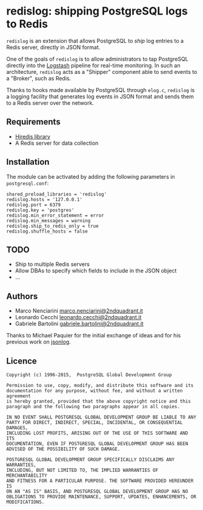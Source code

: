# redislog: shipping PostgreSQL logs to Redis

`redislog` is an extension that allows PostgreSQL to _ship_ log entries to a Redis server, directly in JSON format.

One of the goals of `redislog` is to allow administrators to tap PostgreSQL directly into the [Logstash](https://www.elastic.co/products/logstash) pipeline for real-time monitoring. In such an architecture, `redislog` acts as a "Shipper" component able to send events to a "Broker", such as Redis.

Thanks to hooks made available by PostgreSQL through `elog.c`, `redislog` is a logging facility that generates log events in JSON format and sends them to a Redis server over the network. 

## Requirements

* [Hiredis library](https://github.com/redis/hiredis)
* A Redis server for data collection

## Installation

The module can be activated by adding the following parameters in
`postgresql.conf`:

    shared_preload_libraries = 'redislog'
    redislog.hosts = '127.0.0.1'
    redislog.port = 6379
    redislog.key = 'postgres'
    redislog.min_error_statement = error
    redislog.min_messages = warning
    redislog.ship_to_redis_only = true
    redislog.shuffle_hosts = false

## TODO

* Ship to multiple Redis servers
* Allow DBAs to specify which fields to include in the JSON object
* ...

## Authors

* Marco Nenciarini <marco.nenciarini@2ndquadrant.it>
* Leonardo Cecchi <leonardo.cecchi@2ndquadrant.it>
* Gabriele Bartolini <gabriele.bartolini@2ndquadrant.it>

Thanks to Michael Paquier for the initial exchange of ideas and for his
previous work on [jsonlog](https://github.com/michaelpq/pg_plugins/blob/master/jsonlog/jsonlog.c).

## Licence

    Copyright (c) 1996-2015,  PostgreSQL Global Development Group
    
    Permission to use, copy, modify, and distribute this software and its
    documentation for any purpose, without fee, and without a written agreement
    is hereby granted, provided that the above copyright notice and this
    paragraph and the following two paragraphs appear in all copies.
    
    IN NO EVENT SHALL POSTGRESQL GLOBAL DEVELOPMENT GROUP BE LIABLE TO ANY
    PARTY FOR DIRECT, INDIRECT, SPECIAL, INCIDENTAL, OR CONSEQUENTIAL DAMAGES,
    INCLUDING LOST PROFITS, ARISING OUT OF THE USE OF THIS SOFTWARE AND ITS
    DOCUMENTATION, EVEN IF POSTGRESQL GLOBAL DEVELOPMENT GROUP HAS BEEN
    ADVISED OF THE POSSIBILITY OF SUCH DAMAGE.
    
    POSTGRESQL GLOBAL DEVELOPMENT GROUP SPECIFICALLY DISCLAIMS ANY WARRANTIES,
    INCLUDING, BUT NOT LIMITED TO, THE IMPLIED WARRANTIES OF MERCHANTABILITY
    AND FITNESS FOR A PARTICULAR PURPOSE. THE SOFTWARE PROVIDED HEREUNDER IS
    ON AN "AS IS" BASIS, AND POSTGRESQL GLOBAL DEVELOPMENT GROUP HAS NO
    OBLIGATIONS TO PROVIDE MAINTENANCE, SUPPORT, UPDATES, ENHANCEMENTS, OR
    MODIFICATIONS.

